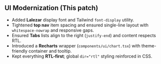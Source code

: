 ## UI Modernization (This patch)

- Added **Lalezar** display font and Tailwind `font-display` utility.
- Tightened **top nav** item spacing and ensured single-line layout with `whitespace-nowrap` and responsive gaps.
- Ensured **Tabs** lists align to the right (`justify-end`) and content respects RTL.
- Introduced a **Recharts** wrapper (`components/ui/chart.tsx`) with theme-friendly container and tooltip.
- Kept everything **RTL-first**; global `dir="rtl"` styling reinforced in CSS.
